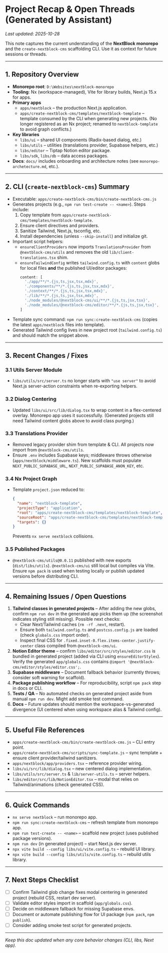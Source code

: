 # Project Recap & Open Threads (Generated by Assistant)

_Last updated: 2025-10-28_

This note captures the current understanding of the **NextBlock monorepo** and the `create-nextblock-cms` scaffolding CLI. Use it as context for future sessions or threads.

---

## 1. Repository Overview

- **Monorepo root**: `D:\Websites\nextblock-monorepo`
- **Tooling**: Nx (workspace-managed), Vite for library builds, Next.js 15.x for apps.
- **Primary apps**  
  - `apps/nextblock` – the production Next.js application.  
  - `apps/create-nextblock-cms/templates/nextblock-template` – template consumed by the CLI when generating new projects. (No longer registered as an Nx project; renamed to `nextblock-template` to avoid graph conflicts.)
- **Key libraries**  
  - `libs/ui` – shared UI components (Radix-based dialog, etc.)  
  - `libs/utils` – utilities (translations provider, Supabase helpers, etc.)  
  - `libs/editor` – Tiptap Notion editor package.  
  - `libs/sdk`, `libs/db` – data access packages.
- **Docs**: `docs/` includes onboarding and architecture notes (see `monorepo-archetecture.md`, etc.).

---

## 2. CLI (`create-nextblock-cms`) Summary

- Executable: `apps/create-nextblock-cms/bin/create-nextblock-cms.js`
- Generates projects (e.g., `npm run test-create -- <name>`). Steps include:  
  1. Copy template from `apps/create-nextblock-cms/templates/nextblock-template`.  
  2. Ensure client directives and providers.  
  3. Sanitize Tailwind, Next.js, tsconfig, etc.  
  4. Install dependencies (unless `--skip-install`) and initialize git.
- Important script helpers:  
  - `ensureClientProviders` now imports `TranslationsProvider` from `@nextblock-cms/utils` and removes the old `lib/client-translations.tsx` shim.  
  - `ensureTailwindConfig` writes `tailwind.config.ts` with `content` globs for local files **and** the published UI/editor packages:
    ```ts
    content: [
      './app/**/*.{js,ts,jsx,tsx,mdx}',
      './components/**/*.{js,ts,jsx,tsx,mdx}',
      './context/**/*.{js,ts,jsx,tsx,mdx}',
      './lib/**/*.{js,ts,jsx,tsx,mdx}',
      './node_modules/@nextblock-cms/ui/**/*.{js,ts,jsx,tsx}',
      './node_modules/@nextblock-cms/editor/**/*.{js,ts,jsx,tsx}',
    ]
    ```
- Template sync command: `npm run sync:create-nextblock-cms` (copies the latest `apps/nextblock` files into template).
- Generated Tailwind config lives in new project root (`tailwind.config.ts`) and should match the snippet above.

---

## 3. Recent Changes / Fixes

### 3.1 Utils Server Module
- `libs/utils/src/server.ts` no longer starts with `"use server"` to avoid Next.js server-action constraints when re-exporting helpers.

### 3.2 Dialog Centering
- Updated `libs/ui/src/lib/dialog.tsx` to wrap content in a flex-centered overlay. Monorepo app uses it successfully. (Generated projects still need Tailwind content globs above to avoid class purging.)

### 3.3 Translations Provider
- Removed legacy provider shim from template & CLI. All projects now import from `@nextblock-cms/utils`.  
- Ensure `.env` includes Supabase keys; middleware throws otherwise (`apps/nextblock/middleware.ts`). New scaffolds must populate `NEXT_PUBLIC_SUPABASE_URL`, `NEXT_PUBLIC_SUPABASE_ANON_KEY`, etc.

### 3.4 Nx Project Graph
- Template `project.json` reduced to:
  ```json
  {
    "name": "nextblock-template",
    "projectType": "application",
    "root": "apps/create-nextblock-cms/templates/nextblock-template",
    "sourceRoot": "apps/create-nextblock-cms/templates/nextblock-template",
    "targets": {}
  }
  ```
  Prevents `nx serve nextblock` collisions.

### 3.5 Published Packages
- `@nextblock-cms/utils@0.0.11` published with new exports (`dist/libs/utils`). `@nextblock-cms/ui` still local but compiles via Vite. Ensure `npm pack` is used when testing locally or publish updated versions before distributing CLI.

---

## 4. Remaining Issues / Open Questions

1. **Tailwind classes in generated projects** – After adding the new globs, confirm `npm run dev` in the generated app picks them up (the screenshot indicates styling still missing). Possible next checks:  
   - Clear Next/Tailwind caches (`rm -rf .next`, restart).  
   - Ensure both `tailwind.config.ts` and `postcss.config.js` are loaded (check `globals.css` import order).  
   - Inspect final CSS for `.fixed.inset-0.flex.items-center.justify-center` class compiled from `@nextblock-cms/ui`.  
2. **Notion Editor theme** – confirm `libs/editor/src/styles/editor.css` is bundled in generated project (added via CLI using `ensureEditorStyles`). Verify the generated `app/globals.css` contains `@import '@nextblock-cms/editor/styles/editor.css';`.  
3. **Supabase middleware** – Document fallback behavior (currently throws; consider soft warning for scaffold).  
4. **Package publishing workflow** – For reproducibility, script `npm pack` step in docs or CLI.  
5. **Tests / QA** – No automated checks on generated project aside from manual `npm run dev`. Might add smoke test command.  
6. **Docs** – Future updates should mention the workspace-vs-generated divergence (UI centered when using workspace alias & Tailwind config).  

---

## 5. Useful File References

- `apps/create-nextblock-cms/bin/create-nextblock-cms.js` – CLI entry point.
- `apps/create-nextblock-cms/scripts/sync-template.js` – sync template + ensure client provider/tailwind sanitizers.
- `apps/nextblock/app/providers.tsx` – reference provider wiring.
- `libs/ui/src/lib/dialog.tsx` – new centered dialog implementation.
- `libs/utils/src/server.ts` & `lib/server-utils.ts` – server helpers.
- `libs/editor/src/lib/NotionEditor.tsx` – modal that relies on Tailwind/animations (check generated CSS).

---

## 6. Quick Commands

- `nx serve nextblock` – run monorepo app.
- `npm run sync:create-nextblock-cms` – refresh template from monorepo app.
- `npm run test-create -- <name>` – scaffold new project (uses published package versions).
- `npm run dev` (in generated project) – start Next.js dev server.
- `npx vite build --config libs/ui/vite.config.ts` – rebuild UI library.
- `npx vite build --config libs/utils/vite.config.ts` – rebuild utils library.

---

## 7. Next Steps Checklist

- [ ] Confirm Tailwind glob change fixes modal centering in generated project (rebuild CSS, restart dev server).  
- [ ] Validate editor styles import in scaffold (`app/globals.css`).  
- [ ] Decide on middleware fallback for missing Supabase envs.  
- [ ] Document or automate publishing flow for UI package (`npm pack`, `npm publish`).  
- [ ] Consider adding smoke test script for generated projects.

---

_Keep this doc updated when any core behavior changes (CLI, libs, Next app)._
